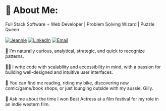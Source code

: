 # 💫 About Me:
Full Stack Software + Web Developer | Problem Solving Wizard | Puzzle Queen
<br>
<br>
[![Jeannie](https://img.shields.io/badge/-jeannie.dev-yellowgreen)](https://www.jeannie.dev) 
[![LinkedIn](https://img.shields.io/badge/-LinkedIn-blue)](https://linkedin.com/in/JeannieBranstrator) 
[![Email](https://img.shields.io/badge/-gmail-orange)](mailto:jmbranstrator@gmail.com) 
<br>
<br>
🧩  I'm naturally curious, analytical, strategic, and quick to recognize patterns.
<br>
<br>
👯‍♀️  I write code with scalability and accessibility in mind, with a passion for building well-designed and intuitive user interfaces. 
<br>
<br>
🌻  You can find me reading, riding my bike, discovering new comic/game/book shops, or just lounging outside with my aussie, Gilly. 
<br>
<br>
🤠  Ask me about the time I won Best Actress at a film festival for my role in an indie western film.
<br>
<br>
